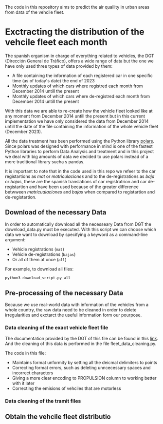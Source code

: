 The code in this repository aims to predict the air quallity in urban areas from data of the vehcile fleet.


# Exctracting the distribution of the vehcile fleet each month
The spanish organism in charge of everything related to vehicles, the DGT (Dirección General de Tráfico), offers a wide range of data but the one we have only used three types of data provided by them:

- A file containing the information of each registered car in one specific time (as of today's date) the end of 2023
- Monthly updates of which cars where registred each month from December 2014 untill the present
- Monthly updates of which cars where de-registred each month from December 2014 untill the present

With this data we are able to re-create how the vehicle fleet looked like at any moment from December 2014 untill the present but in this current implementation we have only considered the data from December 2014 untill the date of the file containing the information of the whole vehicle fleet (December 2023). 

All the data treatment has been performed using the Python library [polars](https://pola.rs). Since polars was designed with performance in mind is one of the fastest Python libraries to perform Data Analysis and treatment and in this project we deal with big amounts of data we decided to use polars instead of a more traditional library sucha s pandas.

It is important to note that in the code used in this repo we refeer to the car registartions as  _mat_ or _matriculaciones_ and to the de-registrations as _baja_ or _bajas_, these are the spanish translations of car registratrion and car de-registartion and have been used because of the greater difference betwween _matricualaciones_ and _bajas_ when compared to registartion and de-registartion.

## Download of the necessary Data
In order to automatically download all the necesseary Data from DGT the download_data.py must be executed.
With this script we can choose which data we want to download by specifying a keyword as a command-line argument:

- Vehicle registrations (`mat`)
- Vehicle de-registrations (`bajas`)
- Or all of them at once (`all`)

For example, to download all files:
```bash
python3 download_script.py all
```

## Pre-processing of the necessary Data
Because we use real-world data with information of the vehicles from a whole country, the raw data need to be cleaned in order to delete irregularities and exctarct the useful information form our pourpose.

### Data cleaning of the exact vehicle fleet file
The documentation provided by the DGT of this file can be found in this [link](https://www.dgt.es/export/sites/web-DGT/.galleries/downloads/dgt-en-cifras/publicaciones/parque-de-vehiculos/Interfaz-de-Salida-Fichero-Parque-Anual.pdf). And the cleaning of this data is performed in the file fleet_data_cleaning.py.

The code in this file:
- Maintains format unformity by setting all the deicmal delimiters to points
- Correcting format errors, such as deleting unncecessary spaces and incorrect characters
- Giving a more clear encoding to PROPULSION column to working better with it later
- Correcting the emisions of vehciles that are motorless

### Data cleaning of the tramit files


## Obtain the vehcile fleet distributio
